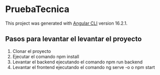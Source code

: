 # PruebaTecnica

This project was generated with [Angular CLI](https://github.com/angular/angular-cli) version 16.2.1.

## Pasos para levantar el levantar el proyecto
1. Clonar el proyecto
2. Ejecutar el comando npm install
3. Levantar el backend ejecutando el comando npm run backend
4. Levantar el frontend ejecutando el comando ng serve -o o npm start
